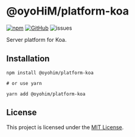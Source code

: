 # @oyoHiM/platform-koa

[![npm](https://img.shields.io/npm/v/@oyohim/platfrom-koa?style=flat-square)](https://www.npmjs.com/package/@oyohim/platfrom-koa)
[![GitHub](https://img.shields.io/github/license/oyohimjs/oyohim?style=flat-square)](./LICENSE)
![issues](https://img.shields.io/github/issues/oyohimjs/oyohim?style=flat-square)

Server platform for Koa.

## Installation

```shell
npm install @oyohim/platform-koa

# or use yarn

yarn add @oyohim/platform-koa
```

## License

This project is licensed under the [MIT License](./LICENSE).
